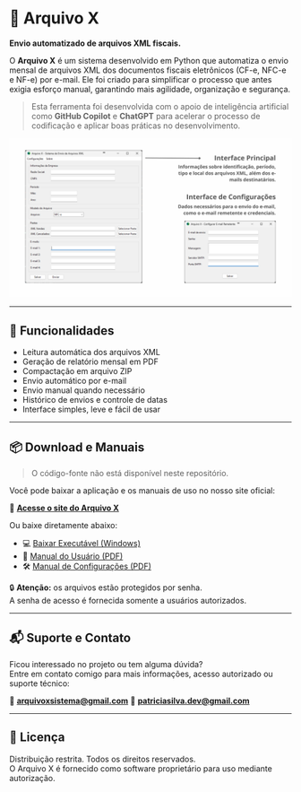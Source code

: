 # 📁 Arquivo X

**Envio automatizado de arquivos XML fiscais.**

O **Arquivo X** é um sistema desenvolvido em Python que automatiza o envio mensal de arquivos XML dos documentos fiscais eletrônicos (CF-e, NFC-e e NF-e) por e-mail. Ele foi criado para simplificar o processo que antes exigia esforço manual, garantindo mais agilidade, organização e segurança.

> Esta ferramenta foi desenvolvida com o apoio de inteligência artificial como **GitHub Copilot** e **ChatGPT** para acelerar o processo de codificação e aplicar boas práticas no desenvolvimento. 

![Interface do Arquivo X](./img/interface-arquivox.png)

---

## 🚀 Funcionalidades

- Leitura automática dos arquivos XML
- Geração de relatório mensal em PDF
- Compactação em arquivo ZIP
- Envio automático por e-mail
- Envio manual quando necessário
- Histórico de envios e controle de datas
- Interface simples, leve e fácil de usar

---

## 📦 Download e Manuais

> O código-fonte não está disponível neste repositório.

Você pode baixar a aplicação e os manuais de uso no nosso site oficial:

🔗 [**Acesse o site do Arquivo X**](https://seudominio.com.br)

Ou baixe diretamente abaixo:

- 💻 [Baixar Executável (Windows)](https://drive.google.com/file/d/1-zAiGsZi_M20-l1-7mgBjjlhyYpZEE8Y/view?usp=sharing)
- 📘 [Manual do Usuário (PDF)](./docs/manual-usuario.pdf)
- 🛠️ [Manual de Configurações (PDF)](./docs/manual-configuracoes.pdf)

🔒 **Atenção:** os arquivos estão protegidos por senha.  
A senha de acesso é fornecida somente a usuários autorizados.

---

## 📬 Suporte e Contato

Ficou interessado no projeto ou tem alguma dúvida?  
Entre em contato comigo para mais informações, acesso autorizado ou suporte técnico:

📧 **arquivoxsistema@gmail.com**
📧 **patriciasilva.dev@gmail.com**

---

## 📃 Licença

Distribuição restrita. Todos os direitos reservados.  
O Arquivo X é fornecido como software proprietário para uso mediante autorização.


